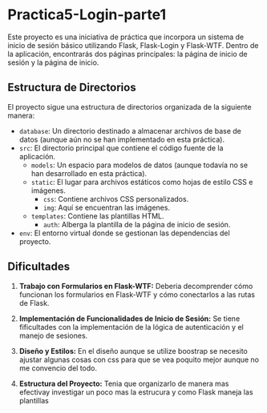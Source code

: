 # Practica5-Login-parte1

Este proyecto es una iniciativa de práctica que incorpora un sistema de inicio de sesión básico utilizando Flask, Flask-Login y Flask-WTF. Dentro de la aplicación, encontrarás dos páginas principales: la página de inicio de sesión y la página de inicio.

## Estructura de Directorios
El proyecto sigue una estructura de directorios organizada de la siguiente manera:

- `database`: Un directorio destinado a almacenar archivos de base de datos (aunque aún no se han implementado en esta práctica).
- `src`: El directorio principal que contiene el código fuente de la aplicación.
  - `models`: Un espacio para modelos de datos (aunque todavía no se han desarrollado en esta práctica).
  - `static`: El lugar para archivos estáticos como hojas de estilo CSS e imágenes.
    - `css`: Contiene archivos CSS personalizados.
    - `img`: Aquí se encuentran las imágenes.
  - `templates`: Contiene las plantillas HTML.
    - `auth`: Alberga la plantilla de la página de inicio de sesión.
- `env`: El entorno virtual donde se gestionan las dependencias del proyecto.


## Dificultades
1. **Trabajo con Formularios en Flask-WTF:** Deberia decomprender cómo funcionan los formularios en Flask-WTF y cómo conectarlos a las rutas de Flask.

2. **Implementación de Funcionalidades de Inicio de Sesión:** Se tiene fificultades con la implementación de la lógica de autenticación y el manejo de sesiones. 

3. **Diseño y Estilos:** En el diseño aunque se utilize boostrap se necesito ajustar algunas cosas con css para que se vea poquito mejor aunque no me convencio del todo.

4. **Estructura del Proyecto:** Tenia que organizarlo de manera mas efectivay investigar un poco mas la estrucura y como Flask maneja las plantillas 

